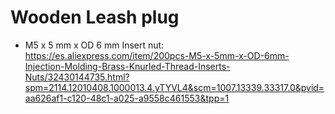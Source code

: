 # Wooden Leash plug

 * M5 x 5 mm x OD 6 mm Insert nut: https://es.aliexpress.com/item/200pcs-M5-x-5mm-x-OD-6mm-Injection-Molding-Brass-Knurled-Thread-Inserts-Nuts/32430144735.html?spm=2114.12010408.1000013.4.yTYVL4&scm=1007.13339.33317.0&pvid=aa626af1-c120-48c1-a025-a9558c461553&tpp=1
